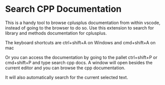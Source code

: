 # Search CPP Documentation

This is a handy tool to browse cplusplus documentation from within vscode, instead of going to the browser to do so.
Use this extension to search for library and methods documentation for cplusplus.

The keyboard shortcuts are ctrl+shift+A on Windows and cmd+shift+A on mac

Or you can access the documentation by going to the pallet ctrl+shift+P or cmd+shift+P and type search cpp docs. A window will open besides the current editor and you can browse the cpp documentation.

It will also automatically search for the current selected text.
